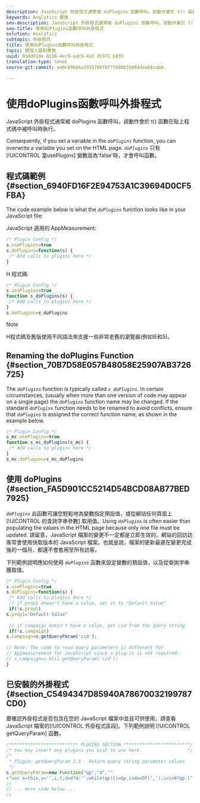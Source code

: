 ```yaml
---
description: JavaScript 外掛程式通常被 doPlugins 函數呼叫，該動作會於 t() 函數在貼上程式碼中被呼叫時執行。
keywords: Analytics 實施
seo-description: JavaScript 外掛程式通常被 doPlugins 函數呼叫，該動作會於 t() 函數在貼上程式碼中被呼叫時執行。
seo-title: 使用doPlugins函數呼叫外掛程式
solution: Analytics
subtopic: 外掛程式
title: 使用doPlugins函數呼叫外掛程式
topic: 開發人員和實施
uuid: 95dd01de-8136-4ec9-aac9-4a3 d5371 b839
translation-type: tm+mt
source-git-commit: ee0cb9b64a3915786f8f77d80b55004daa68cab6

---
```



# 使用doPlugins函數呼叫外掛程式

JavaScript 外掛程式通常被 doPlugins 函數呼叫，該動作會於 t() 函數在貼上程式碼中被呼叫時執行。

Consequently, if you set a variable in the *`doPlugins`* function, you can overwrite a variable you set on the HTML page. *`doPlugins`* 只有 [!UICONTROL 當usePlugins] 變數設為'false'時，才會呼叫函數。

## 程式碼範例 {#section_6940FD16F2E94753A1C39694D0CF5FBA}

The code example below is what the *`doPlugins`* function looks like in your JavaScript file:

JavaScript 適用的 AppMeasurement:

```js
/* Plugin Config */ 
s.usePlugins=true 
s.doPlugins=function(s) { 
 /* Add calls to plugins here */ 
}
```

H 程式碼:

```js
/* Plugin Config */ 
s.usePlugins=true 
function s_doPlugins(s) { 
 /* Add calls to plugins here */ 
} 
s.doPlugins=s_doPlugins
```

>[!NOTE]
>
>H程式碼及舊版使用不同語法來支援一些非常老舊的瀏覽器(例如IE和5)。

## Renaming the doPlugins Function {#section_70B7D58E057B48058E25907AB3726725}

The *`doPlugins`* function is typically called *`s_doPlugins`*. In certain circumstances, (usually when more than one version of code may appear on a single page) the *`doPlugins`* function name may be changed. If the standard *`doPlugins`* function needs to be renamed to avoid conflicts, ensure that *`doPlugins`* is assigned the correct function name, as shown in the example below.

```js
/* Plugin Config */ 
s_mc.usePlugins=true 
function s_mc_doPlugins(s_mc) { 
 /* Add calls to plugins here */ 
} 
s_mc.doPlugins=s_mc_doPlugins 
```

## 使用 doPlugins {#section_FA5D901CC5214D54BCD08AB77BED7925}

*`doPlugins`* 此函數可讓您輕鬆地為變數指定預設值，或從網站任何頁面上 [!UICONTROL 的查詢字串參數] 取用值。Using *`doPlugins`* is often easier than populating the values in the HTML page because only one file must be updated. 請留意，JavaScript 檔案的變更不一定都是立即生效的。網站的回訪訪客常會使用快取版本的 JavaScript 檔案。也就是說，檔案的更新最遲在變更完成後的一個月，都還不會套用至所有訪客。

下列範例說明應如何使用 *`doPlugins`* 函數來設定變數的預設值，以及從查詢字串獲取值。

```js
/* Plugin Config */ 
s.usePlugins=true 
s.doPlugins=function(s) { 
 /* Add calls to plugins here */ 
 // if prop1 doesn't have a value, set it to "Default Value" 
 if(!s.prop1) 
s.prop1="Default Value" 
 
 // if campaign doesn't have a value, get cid from the query string 
 if(!s.campaign) 
s.campaign=s.getQueryParam('cid'); 
 
// Note: The code to read query parameters is different for  
// Appmeasurement for JavaScript since a plug-in is not required: 
// s.campaign=s.Util.getQueryParam('cid'); 
} 
```

## 已安裝的外掛程式 {#section_C5494347D85940A78670032199787CD0}

要確認外掛程式是否包含在您的 JavaScript 檔案中並且可供使用，請查看 JavaScript 檔案的[!UICONTROL 外掛程式區段]。下列範例說明 [!UICONTROL getQueryParam] 函數。

```js
/************************** PLUGINS SECTION *************************/ 
/* You may insert any plugins you wish to use here.                 */ 
/* 
 * Plugin: getQueryParam 1.3 - Return query string parameter values 
 */ 
s.getQueryParam=new Function("qp","d","" 
+"var s=this,v='',i,t;d=d?d:'';while(qp){i=qp.indexOf(',');i=i<0?qp.l" 
// 
// ... more code below ... 
// 
```

